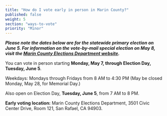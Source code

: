 ```yaml
---
title: "How do I vote early in person in Marin County?"
published: false
weight: 5
section: "ways-to-vote"
priority: "Minor"
---
```


**_Please note the dates below are for the statewide primary election on June 5. For information on the vote-by-mail special election on May 8, visit the [Marin County Elections Department website](https://www.marincounty.org/depts/rv/election-info/election-schedule)._**  

You can vote in person starting **Monday, May 7, through Election Day, Tuesday, June 5**.  

Weekdays: Mondays through Fridays from 8 AM to 4:30 PM (May be closed Monday, May 28, for Memorial Day.)  

Also open on Election Day, **Tuesday, June 5**, from 7 AM to 8 PM.   

**Early voting location:** Marin County Elections Department, 3501 Civic Center Drive, Room 121, San Rafael, CA 94903.  

 
